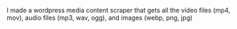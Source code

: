 I made a wordpress media content scraper that gets all the video files (mp4, mov), audio files (mp3, wav, ogg), and images (webp, png, jpg)